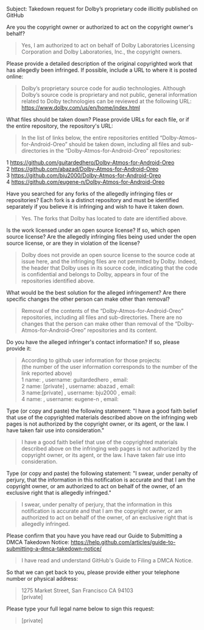 Subject: Takedown request for Dolby’s proprietary code illicitly published on GitHub

Are you the copyright owner or authorized to act on the copyright owner's behalf?   
> Yes, I am authorized to act on behalf of Dolby Laboratories Licensing Corporation and Dolby Laboratories, Inc., the copyright owners.

Please provide a detailed description of the original copyrighted work that has allegedly been infringed. If possible, include a URL to where it is posted online:   
> Dolby’s proprietary source code for audio technologies. Although Dolby’s source code is proprietary and not public, general information related to Dolby technologies can be reviewed at the following URL: https://www.dolby.com/us/en/home/index.html 

What files should be taken down? Please provide URLs for each file, or if the entire repository, the repository's URL:   
> In the list of links below, the entire repositories entitled “Dolby-Atmos-for-Android-Oreo” should be taken down, including all files and sub-directories in the “Dolby-Atmos-for-Android-Oreo” repositories:

1	https://github.com/guitardedhero/Dolby-Atmos-for-Android-Oreo   
2	https://github.com/abazad/Dolby-Atmos-for-Android-Oreo   
3	https://github.com/bju2000/Dolby-Atmos-for-Android-Oreo   
4	https://github.com/eugene-n/Dolby-Atmos-for-Android-Oreo

Have you searched for any forks of the allegedly infringing files or repositories? Each fork is a distinct repository and must be identified separately if you believe it is infringing and wish to have it taken down.   
> Yes. The forks that Dolby has located to date are identified above.

Is the work licensed under an open source license? If so, which open source license? Are the allegedly infringing files being used under the open source license, or are they in violation of the license?   
> Dolby does not provide an open source license to the source code at issue here, and the infringing files are not permitted by Dolby. Indeed, the header that Dolby uses in its source code, indicating that the code is confidential and belongs to Dolby, appears in four of the repositories identified above.

What would be the best solution for the alleged infringement? Are there specific changes the other person can make other than removal?   
> Removal of the contents of the “Dolby-Atmos-for-Android-Oreo” repositories, including all files and sub-directories. There are no changes that the person can make other than removal of the “Dolby-Atmos-for-Android-Oreo” repositories and its content.

Do you have the alleged infringer's contact information? If so, please provide it:  
> According to github user information for those projects:   
(the number of the user information corresponds to the number of the link reported above)   
1 name:	, username:	guitardedhero	, email:	
2 name: [private]	, username:	abazad	, email:	
3 name:[private] , username:	bju2000	, email:	
4 name:	, username:	eugene-n	, email:	

Type (or copy and paste) the following statement: "I have a good faith belief that use of the copyrighted materials described above on the infringing web pages is not authorized by the copyright owner, or its agent, or the law. I have taken fair use into consideration."   
> I have a good faith belief that use of the copyrighted materials described above on the infringing web pages is not authorized by the copyright owner, or its agent, or the law. I have taken fair use into consideration.

Type (or copy and paste) the following statement: "I swear, under penalty of perjury, that the information in this notification is accurate and that I am the copyright owner, or am authorized to act on behalf of the owner, of an exclusive right that is allegedly infringed."   
> I swear, under penalty of perjury, that the information in this notification is accurate and that I am the copyright owner, or am authorized to act on behalf of the owner, of an exclusive right that is allegedly infringed.

Please confirm that you have you have read our Guide to Submitting a DMCA Takedown Notice: https://help.github.com/articles/guide-to-submitting-a-dmca-takedown-notice/   
> I have read and understand GitHub's Guide to Filing a DMCA Notice.

So that we can get back to you, please provide either your telephone number or physical address:   
> 1275 Market Street, San Francisco CA 94103   
[private]

Please type your full legal name below to sign this request:   
> [private]
